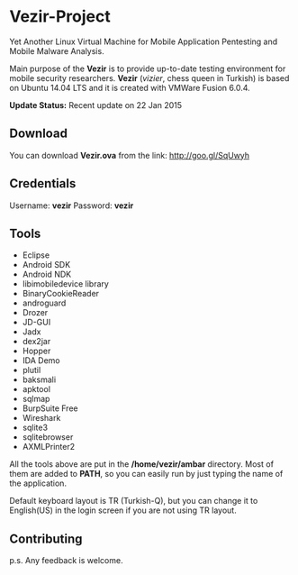 # Vezir-Project

Yet Another Linux Virtual Machine for Mobile Application Pentesting and Mobile Malware Analysis. 

Main purpose of the **Vezir** is to provide up-to-date testing environment for mobile security researchers. **Vezir** (*vizier*, chess queen in Turkish) is  based on Ubuntu 14.04 LTS and it is created with VMWare Fusion 6.0.4.

**Update Status:** Recent update on 22 Jan 2015
## Download
You can download **Vezir.ova** from the link: http://goo.gl/SqUwyh

## Credentials
Username: **vezir**
Password: **vezir**

## Tools

- Eclipse
- Android SDK
- Android NDK
- libimobiledevice library
- BinaryCookieReader
- androguard
- Drozer
- JD-GUI
- Jadx
- dex2jar
- Hopper
- IDA Demo
- plutil
- baksmali
- apktool
- sqlmap
- BurpSuite Free
- Wireshark
- sqlite3
- sqlitebrowser
- AXMLPrinter2

All the tools above are put in the <b>/home/vezir/ambar</b> directory. Most of them are added to **PATH**, so you can easily run by just typing the name of the application. 

Default keyboard layout is TR (Turkish-Q), but you can change it to English(US) in the login screen if you are not using TR layout.

## Contributing
p.s. Any feedback is welcome.
